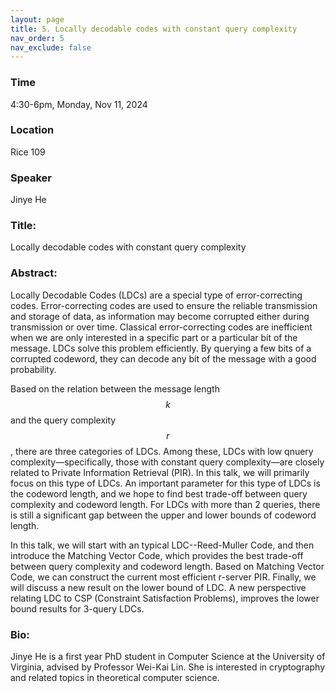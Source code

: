 ```yaml
---
layout: page
title: 5. Locally decodable codes with constant query complexity
nav_order: 5
nav_exclude: false
---
```


### Time
4:30-6pm, Monday, Nov 11, 2024

### Location
Rice 109

### Speaker
Jinye He

### Title:
Locally decodable codes with constant query complexity


### Abstract:
Locally Decodable Codes (LDCs) are a special type of error-correcting codes. Error-correcting codes are used to ensure the reliable transmission and storage of data, as information may become corrupted either during transmission or over time. Classical error-correcting codes are inefficient when we are only interested in a specific part or a particular bit of the message. LDCs solve this problem efficiently. By querying a few bits of a corrupted codeword, they can decode any bit of the message with a good probability.

Based on the relation between the message length $$k$$ and the query complexity $$r$$, there are three categories of LDCs. Among these, LDCs with low qnuery complexity—specifically, those with constant query complexity—are closely related to Private Information Retrieval (PIR). In this talk, we will primarily focus on this type of LDCs. An important parameter for this type of LDCs is the codeword length, and we hope to find best trade-off between query complexity and codeword length. For LDCs with more than 2 queries, there is still a significant gap between the upper and lower bounds of codeword length.

In this talk, we will start with an typical LDC--Reed-Muller Code, and then introduce the Matching Vector Code, which provides the best trade-off between query complexity and codeword length. Based on Matching Vector Code, we can construct the current most efficient r-server PIR. Finally, we will discuss a new result on the lower bound of LDC. A new perspective relating LDC to CSP (Constraint Satisfaction Problems), improves the lower bound results for 3-query LDCs.


### Bio:
Jinye He is a first year PhD student in Computer Science at the University of Virginia, advised by Professor Wei-Kai Lin. She is interested in cryptography and related topics in theoretical computer science.
